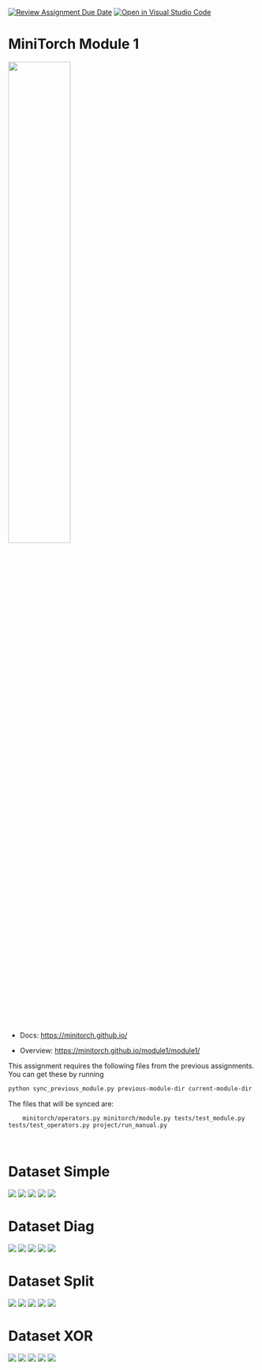 [![Review Assignment Due Date](https://classroom.github.com/assets/deadline-readme-button-24ddc0f5d75046c5622901739e7c5dd533143b0c8e959d652212380cedb1ea36.svg)](https://classroom.github.com/a/KaAmP7Zd)
[![Open in Visual Studio Code](https://classroom.github.com/assets/open-in-vscode-718a45dd9cf7e7f842a935f5ebbe5719a5e09af4491e668f4dbf3b35d5cca122.svg)](https://classroom.github.com/online_ide?assignment_repo_id=11893747&assignment_repo_type=AssignmentRepo)
# MiniTorch Module 1

<img src="https://minitorch.github.io/minitorch.svg" width="50%">

* Docs: https://minitorch.github.io/

* Overview: https://minitorch.github.io/module1/module1/

This assignment requires the following files from the previous assignments. You can get these by running

```bash
python sync_previous_module.py previous-module-dir current-module-dir
```

The files that will be synced are:

        minitorch/operators.py minitorch/module.py tests/test_module.py tests/test_operators.py project/run_manual.py

<br>

# Dataset Simple

<img src="images/simple1.png">
<img src="images/simple2.png">
<img src="images/simple3.png">
<img src="images/simple4.png">
<img src="images/simple5.png">

<br>

# Dataset Diag

<img src="images/diag1.png">
<img src="images/diag2.png">
<img src="images/diag3.png">
<img src="images/diag4.png">
<img src="images/diag5.png">

<br>

# Dataset Split

<img src="images/split1.png">
<img src="images/split2.png">
<img src="images/split3.png">
<img src="images/split4.png">
<img src="images/split5.png">

<br>

# Dataset XOR

<img src="images/xor1.png">
<img src="images/xor2.png">
<img src="images/xor3.png">
<img src="images/xor4.png">
<img src="images/xor5.png">